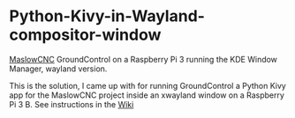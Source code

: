 # Python-Kivy-in-Wayland-compositor-window
[MaslowCNC](https://github.com/MaslowCNC) GroundControl on a Raspberry Pi 3 running the KDE Window Manager, wayland version.

This is the solution, I came up with for running GroundControl a Python Kivy app for the MaslowCNC project inside an xwayland window on a Raspberry Pi 3 B.
See instructions in the [Wiki](https://github.com/Jamtek/Kivy-in-Wayland-on-Raspberry-Pi/wiki)
